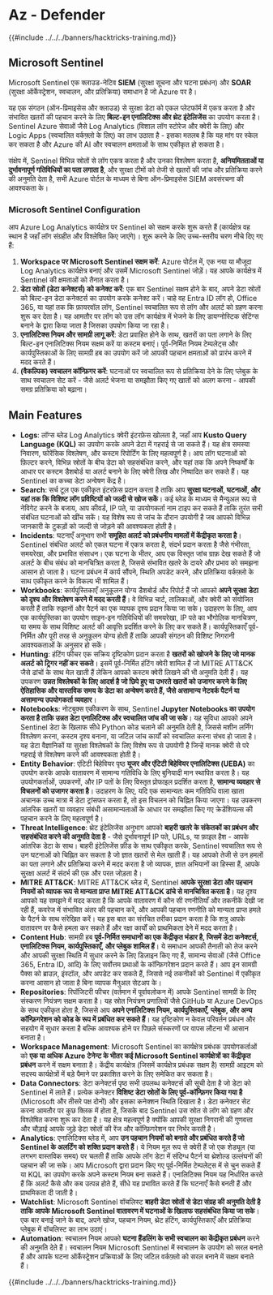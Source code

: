 # Az - Defender

{{#include ../../../banners/hacktricks-training.md}}

## Microsoft Sentinel

Microsoft Sentinel एक क्लाउड-नेटिव **SIEM** (सुरक्षा सूचना और घटना प्रबंधन) और **SOAR** (सुरक्षा ऑर्केस्ट्रेशन, स्वचालन, और प्रतिक्रिया) समाधान है जो Azure पर है।

यह एक संगठन (ऑन-प्रिमाइसेस और क्लाउड) से सुरक्षा डेटा को एकल प्लेटफॉर्म में एकत्र करता है और संभावित खतरों की पहचान करने के लिए **बिल्ट-इन एनालिटिक्स और थ्रेट इंटेलिजेंस** का उपयोग करता है।  
Sentinel Azure सेवाओं जैसे Log Analytics (विशाल लॉग स्टोरेज और क्वेरी के लिए) और Logic Apps (स्वचालित वर्कफ़्लो के लिए) का लाभ उठाता है - इसका मतलब है कि यह मांग पर स्केल कर सकता है और Azure की AI और स्वचालन क्षमताओं के साथ एकीकृत हो सकता है।

संक्षेप में, Sentinel विभिन्न स्रोतों से लॉग एकत्र करता है और उनका विश्लेषण करता है, **अनियमितताओं या दुर्भावनापूर्ण गतिविधियों का पता लगाता है**, और सुरक्षा टीमों को तेजी से खतरों की जांच और प्रतिक्रिया करने की अनुमति देता है, सभी Azure पोर्टल के माध्यम से बिना ऑन-प्रिमाइसेस SIEM अवसंरचना की आवश्यकता के।

### Microsoft Sentinel Configuration

आप Azure Log Analytics कार्यक्षेत्र पर Sentinel को सक्षम करके शुरू करते हैं (कार्यक्षेत्र वह स्थान है जहाँ लॉग संग्रहीत और विश्लेषित किए जाएंगे)। शुरू करने के लिए उच्च-स्तरीय चरण नीचे दिए गए हैं:

1. **Workspace पर Microsoft Sentinel सक्षम करें**: Azure पोर्टल में, एक नया या मौजूदा Log Analytics कार्यक्षेत्र बनाएं और उसमें Microsoft Sentinel जोड़ें। यह आपके कार्यक्षेत्र में Sentinel की क्षमताओं को तैनात करता है।  
2. **डेटा स्रोतों (डेटा कनेक्टर्स) को कनेक्ट करें**: एक बार Sentinel सक्षम होने के बाद, अपने डेटा स्रोतों को बिल्ट-इन डेटा कनेक्टर्स का उपयोग करके कनेक्ट करें। चाहे वह Entra ID लॉग हो, Office 365, या यहां तक कि फ़ायरवॉल लॉग, Sentinel स्वचालित रूप से लॉग और अलर्ट को ग्रहण करना शुरू कर देता है। यह आमतौर पर लॉग को उस लॉग कार्यक्षेत्र में भेजने के लिए डायग्नोस्टिक सेटिंग्स बनाने के द्वारा किया जाता है जिसका उपयोग किया जा रहा है।  
3. **एनालिटिक्स नियम और सामग्री लागू करें**: डेटा प्रवाहित होने के साथ, खतरों का पता लगाने के लिए बिल्ट-इन एनालिटिक्स नियम सक्षम करें या कस्टम बनाएं। पूर्व-निर्मित नियम टेम्पलेट्स और कार्यपुस्तिकाओं के लिए सामग्री हब का उपयोग करें जो आपकी पहचान क्षमताओं को प्रारंभ करने में मदद करते हैं।  
4. **(वैकल्पिक) स्वचालन कॉन्फ़िगर करें**: घटनाओं पर स्वचालित रूप से प्रतिक्रिया देने के लिए प्लेबुक के साथ स्वचालन सेट करें - जैसे अलर्ट भेजना या समझौता किए गए खातों को अलग करना - आपकी समग्र प्रतिक्रिया को बढ़ाना।  

## Main Features

- **Logs**: लॉग्स ब्लेड Log Analytics क्वेरी इंटरफ़ेस खोलता है, जहाँ आप **Kusto Query Language (KQL)** का उपयोग करके अपने डेटा में गहराई से जा सकते हैं। यह क्षेत्र समस्या निवारण, फोरेंसिक विश्लेषण, और कस्टम रिपोर्टिंग के लिए महत्वपूर्ण है। आप लॉग घटनाओं को फ़िल्टर करने, विभिन्न स्रोतों के बीच डेटा को सहसंबंधित करने, और यहां तक कि अपने निष्कर्षों के आधार पर कस्टम डैशबोर्ड या अलर्ट बनाने के लिए क्वेरी लिख और निष्पादित कर सकते हैं। यह Sentinel का कच्चा डेटा अन्वेषण केंद्र है।  
- **Search**: सर्च टूल एक एकीकृत इंटरफ़ेस प्रदान करता है ताकि आप **सुरक्षा घटनाओं, घटनाओं, और यहां तक कि विशिष्ट लॉग प्रविष्टियों को जल्दी से खोज सकें**। कई ब्लेड के माध्यम से मैन्युअल रूप से नेविगेट करने के बजाय, आप कीवर्ड, IP पते, या उपयोगकर्ता नाम टाइप कर सकते हैं ताकि तुरंत सभी संबंधित घटनाओं को खींच सकें। यह विशेष रूप से जांच के दौरान उपयोगी है जब आपको विभिन्न जानकारी के टुकड़ों को जल्दी से जोड़ने की आवश्यकता होती है।  
- **Incidents**: घटनाएँ अनुभाग सभी **समूहित अलर्ट को प्रबंधनीय मामलों में केंद्रीकृत करता है**। Sentinel संबंधित अलर्ट को एकल घटना में एकत्र करता है, संदर्भ प्रदान करता है जैसे गंभीरता, समयरेखा, और प्रभावित संसाधन। एक घटना के भीतर, आप एक विस्तृत जांच ग्राफ़ देख सकते हैं जो अलर्ट के बीच संबंध को मानचित्रित करता है, जिससे संभावित खतरे के दायरे और प्रभाव को समझना आसान हो जाता है। घटना प्रबंधन में कार्य सौंपने, स्थिति अपडेट करने, और प्रतिक्रिया वर्कफ़्लो के साथ एकीकृत करने के विकल्प भी शामिल हैं।  
- **Workbooks**: कार्यपुस्तिकाएँ अनुकूलन योग्य डैशबोर्ड और रिपोर्ट हैं जो आपको **अपने सुरक्षा डेटा को दृश्य और विश्लेषण करने में मदद करती हैं**। वे विभिन्न चार्ट, तालिकाओं, और क्वेरी को संयोजित करती हैं ताकि रुझानों और पैटर्न का एक व्यापक दृश्य प्रदान किया जा सके। उदाहरण के लिए, आप एक कार्यपुस्तिका का उपयोग साइन-इन गतिविधियों की समयरेखा, IP पते का भौगोलिक मानचित्रण, या समय के साथ विशिष्ट अलर्ट की आवृत्ति प्रदर्शित करने के लिए कर सकते हैं। कार्यपुस्तिकाएँ पूर्व-निर्मित और पूरी तरह से अनुकूलन योग्य होती हैं ताकि आपकी संगठन की विशिष्ट निगरानी आवश्यकताओं के अनुसार हो सकें।  
- **Hunting**: हंटिंग फीचर एक सक्रिय दृष्टिकोण प्रदान करता है **खतरों को खोजने के लिए जो मानक अलर्ट को ट्रिगर नहीं कर सकते**। इसमें पूर्व-निर्मित हंटिंग क्वेरी शामिल हैं जो MITRE ATT&CK जैसे ढांचों के साथ मेल खाती हैं लेकिन आपको कस्टम क्वेरी लिखने की भी अनुमति देती हैं। यह उपकरण **उन्नत विश्लेषकों के लिए आदर्श है जो छिपे हुए या उभरते खतरों को उजागर करने के लिए ऐतिहासिक और वास्तविक समय के डेटा का अन्वेषण करते हैं, जैसे असामान्य नेटवर्क पैटर्न या असामान्य उपयोगकर्ता व्यवहार**।  
- **Notebooks**: नोटबुक्स एकीकरण के साथ, Sentinel **Jupyter Notebooks का उपयोग करता है ताकि उन्नत डेटा एनालिटिक्स और स्वचालित जांच की जा सके**। यह सुविधा आपको अपने Sentinel डेटा के खिलाफ सीधे Python कोड चलाने की अनुमति देती है, जिससे मशीन लर्निंग विश्लेषण करना, कस्टम दृश्य बनाना, या जटिल जांच कार्यों को स्वचालित करना संभव हो जाता है। यह डेटा वैज्ञानिकों या सुरक्षा विश्लेषकों के लिए विशेष रूप से उपयोगी है जिन्हें मानक क्वेरी से परे गहराई से विश्लेषण करने की आवश्यकता होती है।  
- **Entity Behavior**: एंटिटी बिहेवियर पृष्ठ **यूजर और एंटिटी बिहेवियर एनालिटिक्स (UEBA)** का उपयोग करके आपके वातावरण में सामान्य गतिविधि के लिए बुनियादी मान स्थापित करता है। यह उपयोगकर्ताओं, उपकरणों, और IP पतों के लिए विस्तृत प्रोफाइल प्रदर्शित करता है, **सामान्य व्यवहार से विचलनों को उजागर करता है**। उदाहरण के लिए, यदि एक सामान्यतः कम गतिविधि वाला खाता अचानक उच्च मात्रा में डेटा ट्रांसफर करता है, तो इस विचलन को चिह्नित किया जाएगा। यह उपकरण आंतरिक खतरों या व्यवहार संबंधी असामान्यताओं के आधार पर समझौता किए गए क्रेडेंशियल्स की पहचान करने के लिए महत्वपूर्ण है।  
- **Threat Intelligence**: थ्रेट इंटेलिजेंस अनुभाग आपको **बाहरी खतरे के संकेतकों का प्रबंधन और सहसंबंधित करने की अनुमति देता है** - जैसे दुर्भावनापूर्ण IP पते, URLs, या फ़ाइल हैश - आपके आंतरिक डेटा के साथ। बाहरी इंटेलिजेंस फ़ीड के साथ एकीकृत करके, Sentinel स्वचालित रूप से उन घटनाओं को चिह्नित कर सकता है जो ज्ञात खतरों से मेल खाती हैं। यह आपको तेजी से उन हमलों का पता लगाने और प्रतिक्रिया करने में मदद करता है जो व्यापक, ज्ञात अभियानों का हिस्सा हैं, आपके सुरक्षा अलर्ट में संदर्भ की एक और परत जोड़ता है।  
- **MITRE ATT&CK**: MITRE ATT&CK ब्लेड में, Sentinel **आपके सुरक्षा डेटा और पहचान नियमों को व्यापक रूप से मान्यता प्राप्त MITRE ATT&CK ढांचे से मानचित्रित करता है**। यह दृश्य आपको यह समझने में मदद करता है कि आपके वातावरण में कौन सी रणनीतियाँ और तकनीकें देखी जा रही हैं, कवरेज में संभावित अंतर की पहचान करें, और आपकी पहचान रणनीति को मान्यता प्राप्त हमले के पैटर्न के साथ संरेखित करें। यह इस बात का संरचित तरीका प्रदान करता है कि शत्रु आपके वातावरण पर कैसे हमला कर सकते हैं और रक्षा कार्यों को प्राथमिकता देने में मदद करता है।  
- **Content Hub**: सामग्री हब **पूर्व-निर्मित समाधानों का एक केंद्रीकृत भंडार है, जिसमें डेटा कनेक्टर्स, एनालिटिक्स नियम, कार्यपुस्तिकाएँ, और प्लेबुक शामिल हैं**। ये समाधान आपकी तैनाती को तेज करने और आपकी सुरक्षा स्थिति में सुधार करने के लिए डिज़ाइन किए गए हैं, सामान्य सेवाओं (जैसे Office 365, Entra ID, आदि) के लिए सर्वोत्तम प्रथाओं के कॉन्फ़िगरेशन प्रदान करते हैं। आप इन सामग्री पैक्स को ब्राउज़, इंस्टॉल, और अपडेट कर सकते हैं, जिससे नई तकनीकों को Sentinel में एकीकृत करना आसान हो जाता है बिना व्यापक मैनुअल सेटअप के।  
- **Repositories**: रिपॉजिटरी फीचर (वर्तमान में पूर्वावलोकन में) आपके Sentinel सामग्री के लिए संस्करण नियंत्रण सक्षम करता है। यह स्रोत नियंत्रण प्रणालियों जैसे GitHub या Azure DevOps के साथ एकीकृत होता है, जिससे आप **अपने एनालिटिक्स नियम, कार्यपुस्तिकाएँ, प्लेबुक, और अन्य कॉन्फ़िगरेशन को कोड के रूप में प्रबंधित कर सकते हैं**। यह दृष्टिकोण न केवल परिवर्तन प्रबंधन और सहयोग में सुधार करता है बल्कि आवश्यक होने पर पिछले संस्करणों पर वापस लौटना भी आसान बनाता है।  
- **Workspace Management**: Microsoft Sentinel का कार्यक्षेत्र प्रबंधक उपयोगकर्ताओं को **एक या अधिक Azure टेनेन्ट के भीतर कई Microsoft Sentinel कार्यक्षेत्रों का केंद्रीकृत प्रबंधन** करने में सक्षम बनाता है। केंद्रीय कार्यक्षेत्र (जिसमें कार्यक्षेत्र प्रबंधक सक्षम है) सामग्री आइटम को सदस्य कार्यक्षेत्रों में बड़े पैमाने पर प्रकाशित करने के लिए समेकित कर सकता है।  
- **Data Connectors**: डेटा कनेक्टर्स पृष्ठ सभी उपलब्ध कनेक्टर्स की सूची देता है जो डेटा को Sentinel में लाते हैं। प्रत्येक कनेक्टर **विशिष्ट डेटा स्रोतों के लिए पूर्व-कॉन्फ़िगर किया गया है** (Microsoft और तीसरे पक्ष दोनों) और इसका कनेक्शन स्थिति दिखाता है। डेटा कनेक्टर सेट करना आमतौर पर कुछ क्लिक में होता है, जिसके बाद Sentinel उस स्रोत से लॉग को ग्रहण और विश्लेषित करना शुरू कर देता है। यह क्षेत्र महत्वपूर्ण है क्योंकि आपकी सुरक्षा निगरानी की गुणवत्ता और चौड़ाई आपके जुड़े डेटा स्रोतों की रेंज और कॉन्फ़िगरेशन पर निर्भर करती है।  
- **Analytics**: एनालिटिक्स ब्लेड में, आप **उन पहचान नियमों को बनाते और प्रबंधित करते हैं जो Sentinel के अलर्टिंग को शक्ति प्रदान करते हैं**। ये नियम मूल रूप से क्वेरी हैं जो एक शेड्यूल (या लगभग वास्तविक समय) पर चलती हैं ताकि आपके लॉग डेटा में संदिग्ध पैटर्न या थ्रेशोल्ड उल्लंघनों की पहचान की जा सके। आप Microsoft द्वारा प्रदान किए गए पूर्व-निर्मित टेम्पलेट्स में से चुन सकते हैं या KQL का उपयोग करके अपने कस्टम नियम बना सकते हैं। एनालिटिक्स नियम यह निर्धारित करते हैं कि अलर्ट कैसे और कब उत्पन्न होते हैं, सीधे यह प्रभावित करते हैं कि घटनाएँ कैसे बनती हैं और प्राथमिकता दी जाती है।  
- **Watchlist**: Microsoft Sentinel वॉचलिस्ट **बाहरी डेटा स्रोतों से डेटा संग्रह की अनुमति देती है ताकि आपके Microsoft Sentinel वातावरण में घटनाओं के खिलाफ सहसंबंधित किया जा सके**। एक बार बनाई जाने के बाद, अपने खोज, पहचान नियम, थ्रेट हंटिंग, कार्यपुस्तिकाएँ और प्रतिक्रिया प्लेबुक में वॉचलिस्ट का लाभ उठाएं।  
- **Automation**: स्वचालन नियम आपको **घटना हैंडलिंग के सभी स्वचालन का केंद्रीकृत प्रबंधन** करने की अनुमति देते हैं। स्वचालन नियम Microsoft Sentinel में स्वचालन के उपयोग को सरल बनाते हैं और आपके घटना ऑर्केस्ट्रेशन प्रक्रियाओं के लिए जटिल वर्कफ़्लो को सरल बनाने में सक्षम बनाते हैं।  

{{#include ../../../banners/hacktricks-training.md}}
